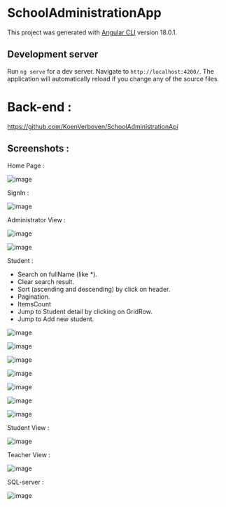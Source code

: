 # SchoolAdministrationApp

This project was generated with [Angular CLI](https://github.com/angular/angular-cli) version 18.0.1.

## Development server

Run `ng serve` for a dev server. Navigate to `http://localhost:4200/`. The application will automatically reload if you change any of the source files.

# Back-end :
https://github.com/KoenVerboven/SchoolAdministrationApi

## Screenshots :
Home Page :

![image](https://github.com/user-attachments/assets/c16b3b7f-29f5-4435-abce-a35ea052f080)


SignIn :

![image](https://github.com/user-attachments/assets/b6c7830b-f369-499d-8f6e-453f0f01df97)

Administrator View :

![image](https://github.com/user-attachments/assets/6390f3cb-c6eb-4698-bc19-8fa3049a956c)

![image](https://github.com/user-attachments/assets/b59c7c6d-352a-4771-998f-743053b6fdd8)


Student : 
* Search on fullName (like *).
* Clear search result.
* Sort (ascending and descending) by click on header. 
* Pagination.
* ItemsCount
* Jump to Student detail by clicking on GridRow.
* Jump to Add new student.
  
  

![image](https://github.com/user-attachments/assets/84fd3c9e-9254-4f24-aa82-a64e2a808281)

![image](https://github.com/user-attachments/assets/a994f98e-3030-4cfd-a1b1-58c920897ddb)

![image](https://github.com/user-attachments/assets/2dae06cc-9948-482d-aa01-fa589685df79)

![image](https://github.com/user-attachments/assets/5aa9771d-9d20-40b6-b618-f8356e552da6)

![image](https://github.com/user-attachments/assets/c80cd124-16f8-492c-964d-f845bcb57c67)

![image](https://github.com/user-attachments/assets/5ed9274f-c20c-421a-bf6a-12ab4b39331e)

![image](https://github.com/user-attachments/assets/0450fec1-5d1e-4c4f-8d96-71550eb4ce3e)

Student View :

![image](https://github.com/user-attachments/assets/13e3fd51-dad5-4cde-81ab-4c8a25747097)

Teacher View :

![image](https://github.com/user-attachments/assets/98f89112-a11c-4fe6-8f59-b78237b94644)



SQL-server :

![image](https://github.com/user-attachments/assets/63025142-f4e7-4d35-a371-f3a26314073a)




















